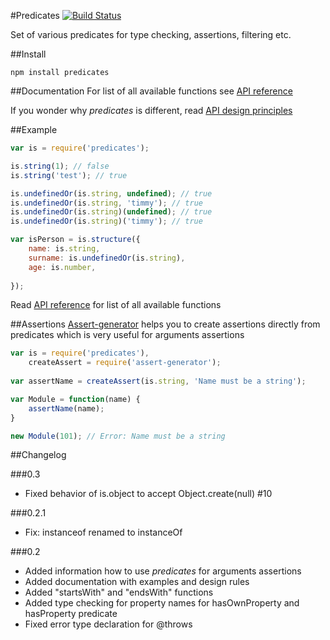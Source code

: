 #Predicates
[![Build Status](https://travis-ci.org/wookieb/predicates.svg)](https://travis-ci.org/wookieb/predicates)

Set of various predicates for type checking, assertions, filtering etc.

##Install
```
npm install predicates
```

##Documentation
For list of all available functions see [API reference](docs/api.md)

If you wonder why _predicates_ is different, read [API design principles](docs/design.md)

##Example

```js
var is = require('predicates');

is.string(1); // false
is.string('test'); // true

is.undefinedOr(is.string, undefined); // true
is.undefinedOr(is.string, 'timmy'); // true
is.undefinedOr(is.string)(undefined); // true
is.undefinedOr(is.string)('timmy'); // true

var isPerson = is.structure({
	name: is.string,
	surname: is.undefinedOr(is.string),
	age: is.number,
	
});
```
Read [API reference](docs/api.md) for list of all available functions

##Assertions
[Assert-generator](https://github.com/wookieb/assert-generator) helps you to create assertions directly from predicates which is very useful for arguments assertions

```js
var is = require('predicates'),
    createAssert = require('assert-generator');
    
var assertName = createAssert(is.string, 'Name must be a string');

var Module = function(name) {
    assertName(name);
}

new Module(101); // Error: Name must be a string
```

##Changelog

###0.3
* Fixed behavior of is.object to accept Object.create(null) #10

###0.2.1
* Fix: instanceof renamed to instanceOf

###0.2
* Added information how to use _predicates_ for arguments assertions
* Added documentation with examples and design rules
* Added "startsWith" and "endsWith" functions
* Added type checking for property names for hasOwnProperty and hasProperty predicate
* Fixed error type declaration for @throws